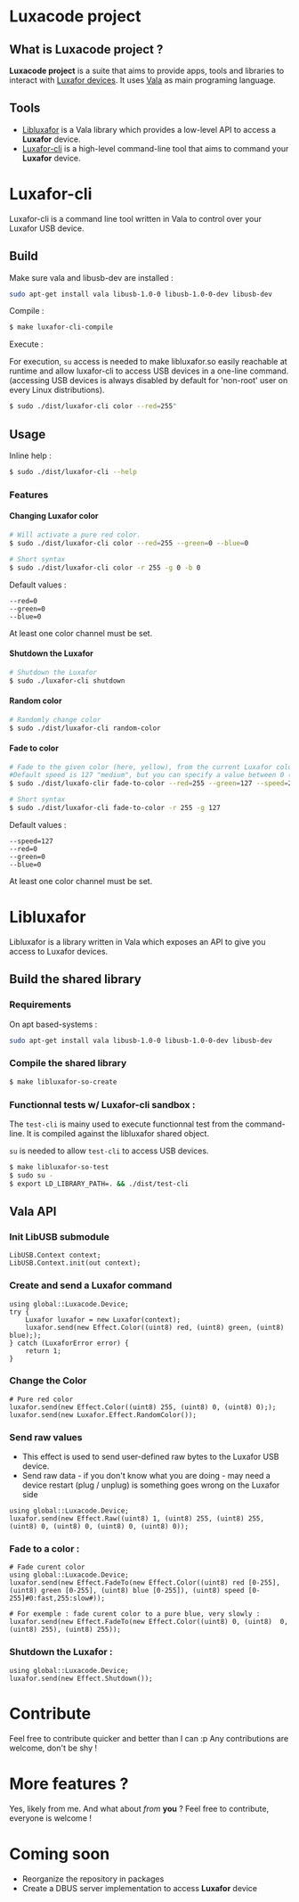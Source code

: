 # Luxacode project

## What is Luxacode project ?

**Luxacode project** is a suite that aims to provide apps, tools and libraries to interact with [Luxafor devices](http://www.luxafor.fr/).
It uses [Vala](https://wiki.gnome.org/Projects/Vala) as main programing language.

## Tools

* [Libluxafor](#luxafor-cli) is a Vala library which provides a low-level API to access a **Luxafor** device.
* [Luxafor-cli](#libLuxafor) is a high-level command-line tool that aims to command your **Luxafor** device.

# Luxafor-cli

Luxafor-cli is a command line tool written in Vala to control over your Luxafor USB device.

## Build

Make sure vala and libusb-dev are installed :
```bash
sudo apt-get install vala libusb-1.0-0 libusb-1.0-0-dev libusb-dev
```

Compile :
```bash
$ make luxafor-cli-compile
```

Execute :

For execution, `su` access is needed to make libluxafor.so easily reachable at runtime and allow luxafor-cli to access USB devices in a one-line command. (accessing USB devices is always disabled by default for 'non-root' user on every Linux distributions).

```bash
$ sudo ./dist/luxafor-cli color --red=255"
```

## Usage

Inline help :

```bash
$ sudo ./dist/luxafor-cli --help
```

### Features

#### Changing Luxafor color

```bash
# Will activate a pure red color.
$ sudo ./dist/luxafor-cli color --red=255 --green=0 --blue=0

# Short syntax
$ sudo ./dist/luxafor-cli color -r 255 -g 0 -b 0
```

Default values :
```
--red=0
--green=0
--blue=0
```

At least one color channel must be set.

#### Shutdown the Luxafor

```bash
# Shutdown the Luxafor
$ sudo ./luxafor-cli shutdown
```

#### Random color

```bash
# Randomly change color
$ sudo ./dist/luxafor-cli random-color
```

#### Fade to color

```bash
# Fade to the given color (here, yellow), from the current Luxafor color.
#Default speed is 127 "medium", but you can specify a value between 0 (fastest) to 255 (slowest)
$ sudo ./dist/luxafo-clir fade-to-color --red=255 --green=127 --speed=255

# Short syntax
$ sudo ./dist/luxafor-cli fade-to-color -r 255 -g 127
```

Default values :
```
--speed=127
--red=0
--green=0
--blue=0
```

At least one color channel must be set.

# Libluxafor

Libluxafor is a library written in Vala which exposes an API to give you access to Luxafor devices.

## Build the shared library

### Requirements

On apt based-systems :

```bash
sudo apt-get install vala libusb-1.0-0 libusb-1.0-0-dev libusb-dev
```

### Compile the shared library

```bash
$ make libluxafor-so-create

```

### Functionnal tests w/ Luxafor-cli sandbox :

The `test-cli` is mainy used to execute functionnal test from the command-line. It is compiled against the libluxafor shared object.

`su` is needed to allow `test-cli` to access USB devices.

```bash
$ make libluxafor-so-test 
$ sudo su -
$ export LD_LIBRARY_PATH=. && ./dist/test-cli

```

## Vala API

### Init LibUSB submodule
```vala
LibUSB.Context context;
LibUSB.Context.init(out context);	
```

### Create and send a Luxafor command
```vala
using global::Luxacode.Device;
try {
	Luxafor luxafor = new Luxafor(context);
	luxafor.send(new Effect.Color((uint8) red, (uint8) green, (uint8) blue););	
} catch (LuxaforError error) {
	return 1;
}
```

### Change the Color
```
# Pure red color
luxafor.send(new Effect.Color((uint8) 255, (uint8) 0, (uint8) 0););	
luxafor.send(new Luxafor.Effect.RandomColor());
```

### Send raw values
* This effect is used to send user-defined raw bytes to the Luxafor USB device.
* Send raw data - if you don't know what you are doing - may need a device restart (plug / unplug) is something goes wrong on the Luxafor side
```
using global::Luxacode.Device;
luxafor.send(new Effect.Raw((uint8) 1, (uint8) 255, (uint8) 255, (uint8) 0, (uint8) 0, (uint8) 0, (uint8) 0));
```

### Fade to a color :
```
# Fade curent color
using global::Luxacode.Device;
luxafor.send(new Effect.FadeTo(new Effect.Color((uint8) red [0-255], (uint8) green [0-255], (uint8) blue [0-255]), (uint8) speed [0-255]#0:fast,255:slow#));

# For exemple : fade curent color to a pure blue, very slowly :
luxafor.send(new Effect.FadeTo(new Effect.Color((uint8) 0, (uint8)  0, (uint8) 255), (uint8) 255));
```

### Shutdown the Luxafor :
```
using global::Luxacode.Device;
luxafor.send(new Effect.Shutdown());
```

# Contribute

Feel free to contribute quicker and better than I can :p Any contributions are welcome, don't be shy !

# More features ?

Yes, likely from me. And what about _from_ **you** ? Feel free to contribute, everyone is welcome !

# Coming soon

* Reorganize the repository in packages
* Create a DBUS server implementation to access **Luxafor** device

